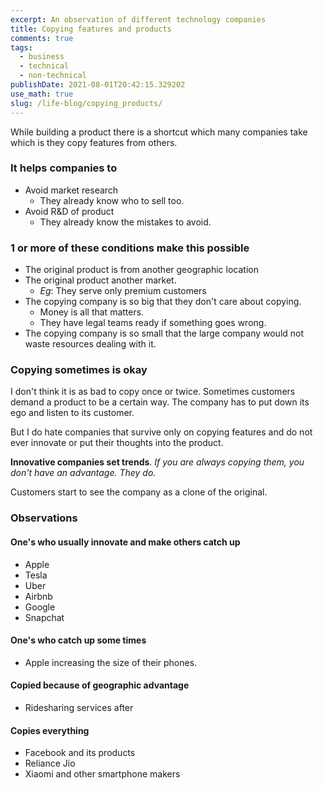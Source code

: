 ```yaml
---
excerpt: An observation of different technology companies
title: Copying features and products
comments: true
tags:
  - business
  - technical
  - non-technical
publishDate: 2021-08-01T20:42:15.329202
use_math: true
slug: /life-blog/copying_products/
---
```


While building a product there is a shortcut which many companies take which is they copy features from others.

### It helps companies to

- Avoid market research
  - They already know who to sell too.
- Avoid R&D of product
  - They already know the mistakes to avoid.

### 1 or more of these conditions make this possible

- The original product is from another geographic location
- The original product another market.
  - _Eg_: They serve only premium customers
- The copying company is so big that they don't care about copying.
  - Money is all that matters.
  - They have legal teams ready if something goes wrong.
- The copying company is so small that the large company would not waste resources dealing with it.

### **Copying sometimes** is okay

I don't think it is as bad to copy once or twice. Sometimes customers demand a product to be a certain way. The company has to put down its ego and listen to its customer.

But I do hate companies that survive only on copying features and do not ever innovate or put their thoughts into the product.

**Innovative companies set trends**. _If you are always copying them, you don't have an advantage. They do._

Customers start to see the company as a clone of the original.

### **Observations**

#### One's who usually innovate and make others catch up

- Apple
- Tesla
- Uber
- Airbnb
- Google
- Snapchat

#### One's who catch up some times

- Apple increasing the size of their phones.

#### Copied because of geographic advantage

- Ridesharing services after

#### Copies everything

- Facebook and its products
- Reliance Jio
- Xiaomi and other smartphone makers
